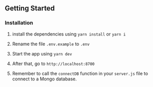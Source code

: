 ## Getting Started

### Installation

1. install the dependencies using `yarn install` or `yarn i`

2. Rename the file `.env.example` to `.env`

3. Start the app using `yarn dev`

4. After that, go to `http://localhost:8700`

5. Remember to call the `connectDB` function in your `server.js` file to connect to a Mongo database.
